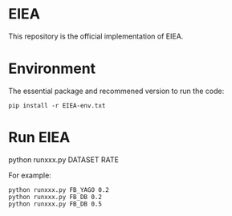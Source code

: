 # EIEA
This repository is the official implementation of EIEA.


# Environment
The essential package and recommened version to run the code:
```
pip install -r EIEA-env.txt
```

# Run EIEA
python runxxx.py DATASET RATE 

For example: 
```
python runxxx.py FB_YAGO 0.2
python runxxx.py FB_DB 0.2
python runxxx.py FB_DB 0.5
```
